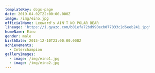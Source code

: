 ```yaml
---
templateKey: dogs-page
date: 2019-04-02T22:00:00.000Z
image: /img/eino.jpg
officialName: Leeward's AIN'T NO POLAR BEAR
lineage: 'https://i.gyazo.com/b01efa72bd990ecb077833c2d6eeb241.jpg'
homeName: Eino
gender: male
birthDate: 2015-12-10T23:00:00.000Z
achievements:
  - Interchampion
galleryImages:
  - image: /img/eino1.jpg
  - image: /img/eino2.jpg
---
```


